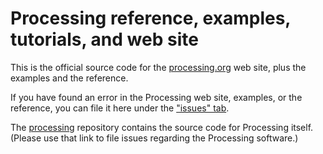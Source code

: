 Processing reference, examples, tutorials, and web site
==========

This is the official source code for the [processing.org](http://processing.org) web site, plus the examples and the reference.

If you have found an error in the Processing web site, examples, or the reference, you can file it here under the ["issues" tab](https://github.com/processing/processing-web/issues).

The [processing](https://github.com/processing/processing) repository contains the source code for Processing itself. (Please use that link to file issues regarding the Processing software.)

<!-- Thanks Ben, Casey, and all the contributors for all things Processing! -->
